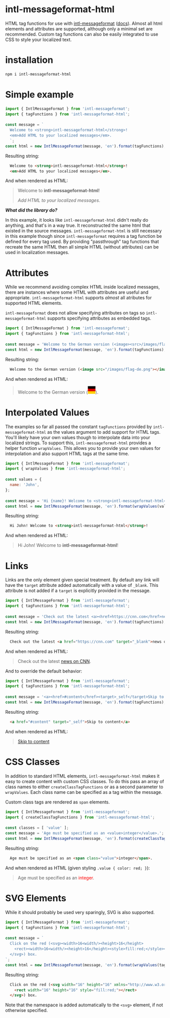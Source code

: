 # intl-messageformat-html

HTML tag functions for use with [intl-messageformat](https://www.npmjs.com/package/intl-messageformat) ([docs](https://formatjs.io/docs/intl-messageformat)). Almost all html elements and attributes are supported, although only a minimal set are recommended. Custom tag functions can also be easily integrated to use CSS to style your localized text.

# installation

```bash
npm i intl-messageformat-html
```

# Simple example

```js
import { IntlMessageFormat } from 'intl-messageformat';
import { tagFunctions } from 'intl-messageformat-html';

const message = `
  Welcome to <strong>intl-messageformat-html</strong>!
  <em>Add HTML to your localized messages</em>.
  `;
const html = new IntlMessageFormat(message, 'en').format(tagFunctions);
```

Resulting string:

```html
  Welcome to <strong>intl-messageformat-html</strong>!
  <em>Add HTML to your localized messages</em>.
```

And when rendered as HTML:

> Welcome to **intl-messageformat-html**!
>
> *Add HTML to your localized messages*.

***What did the library do?***

In this example, it looks like `intl-messageformat-html` didn't really do anything, and that's in a way true. It reconstructed the same html that existed in the source messages. `intl-messageformat-html` is still necessary in this example though since `intl-messageformat` requires a tag function be defined for every tag used. By providing "passthrough" tag functions that recreate the same HTML then all simple HTML (without attributes) can be used in localization messages.

# Attributes

While we recommend avoiding complex HTML inside localized messages, there are instances where some HTML with attributes are useful and appropriate. `intl-messageformat-html` supports *almost* all atributes for supported HTML elements.

`intl-messageformat` does not allow specifying attributes on tags so `intl-messageformat-html` supports specifying attributes as embedded tags.

```js
import { IntlMessageFormat } from 'intl-messageformat';
import { tagFunctions } from 'intl-messageformat-html';

const message = 'Welcome to the German version (<image><src>/images/flag-de.png</src></image>).';
const html = new IntlMessageFormat(message, 'en').format(tagFunctions);
```

Resulting string:

```html
  Welcome to the German version (<image src="/images/flag-de.png"></image>).
```

And when rendered as HTML:

> Welcome to the German version (![German Flag](./assets/flag-de.png)).

# Interpolated Values

The examples so far all passed the constant `tagFunctions` provided by `intl-messageformat-html` as the values argument to add support for HTML tags. You'll likely have your own values though to interpolate data into your localized strings. To support this, `intl-messageformat-html` provides a helper function `wrapValues`. This allows you to provide your own values for interpolation and also support HTML tags at the same time.

```js
import { IntlMessageFormat } from 'intl-messageformat';
import { wrapValues } from 'intl-messageformat-html';

const values = {
  name: 'John',
};

const message = 'Hi {name}! Welcome to <strong>intl-messageformat-html</strong>.';
const html = new IntlMessageFormat(message, 'en').format(wrapValues(values));
```

Resulting string:

```html
  Hi John! Welcome to <strong>intl-messageformat-html</strong>!
```

And when rendered as HTML:

> Hi John! Welcome to **intl-messageformat-html**!

# Links

Links are the only element given special treatment. By default any link will have the `target` attribute
added automatically with a value of `_blank`. This attribute is not added if a `target` is explicitly provided in the message.

```js
import { IntlMessageFormat } from 'intl-messageformat';
import { tagFunctions } from 'intl-messageformat-html';

const message = 'Check out the latest <a><href>https://cnn.com</href>news on CNN</a>.';
const html = new IntlMessageFormat(message, 'en').format(tagFunctions);
```

Resulting string:

```html
  Check out the latest <a href="https://cnn.com" target="_blank">news on CNN</a>.
```

And when rendered as HTML:

> Check out the latest <a href="https://cnn.com" target="_blank">news on CNN</a>.

And to override the default behavior:

```js
import { IntlMessageFormat } from 'intl-messageformat';
import { tagFunctions } from 'intl-messageformat-html';

const message = '<a><href>#content</href><target>_self</target>Skip to content</a>';
const html = new IntlMessageFormat(message, 'en').format(tagFunctions);
```

Resulting string:

```html
  <a href="#content" target="_self">Skip to content</a>
```

And when rendered as HTML:

> <a href="#content" target="_self">Skip to content</a>

# CSS Classes

In addition to standard HTML elements, `intl-messageformat-html` makes it easy to create content with custom CSS classes. To do this pass an array of class names to either `createClassTagFunctions` or as a second parameter to `wrapValues`. Each class name can be specified as a tag within the message.

Custom class tags are rendered as `span` elements.

```js
import { IntlMessageFormat } from 'intl-messageformat';
import { createClassTagFunctions } from 'intl-messageformat-html';

const classes = [ 'value' ];
const message = 'Age must be specified as an <value>integer</value>.';
const html = new IntlMessageFormat(message, 'en').format(createClassTagFunctions(classes));
```

Resulting string:

```html
  Age must be specified as an <span class="value">integer</span>.
```

And when rendered as HTML (given styling `.value { color: red; }`):

> Age must be specified as an <span style="color:red">integer</span>.

# SVG Elements

While it should probably be used very sparingly, SVG is also supported.

```js
import { IntlMessageFormat } from 'intl-messageformat';
import { tagFunctions } from 'intl-messageformat-html';

const message = `
  Click on the red (<svg><width>16<width/><height>16</height>
    <rect><width>16<width/><height>16</height><style>fill:red;</style></rect>
  </svg>) box.
`;
const html = new IntlMessageFormat(message, 'en').format(wrapValues(tagFunctions, classes));
```

Resulting string:

```html
  Click on the red (<svg width="16" height="16" xmlns="http://www.w3.org/2000/svg">
    <rect width="16" height="16" style="fill:red;"></rect>
  </svg>) box.
```

Note that the namespace is added automatically to the `<svg>` element, if not otherwise specified.



